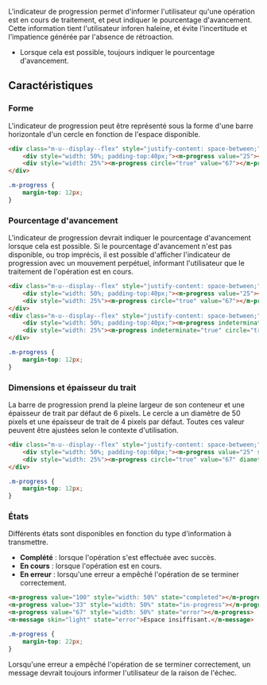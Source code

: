 L'indicateur de progression permet d'informer l'utilisateur qu'une opération est en cours de traitement, et peut indiquer le pourcentage d'avancement. Cette information tient l'utilisateur inforen haleine, et évite l'incertitude et l'impatience générée par l'absence de rétroaction.

<modul-do>
    <ul>
        <li>Lorsque cela est possible, toujours indiquer le pourcentage d'avancement.</li>
    </ul>
</modul-do>

## Caractéristiques

### Forme
L'indicateur de progression peut être représenté sous la forme d'une barre horizontale d'un cercle en fonction de l'espace disponible.

<modul-demo>

```html
<div class="m-u--display--flex" style="justify-content: space-between;">
    <div style="width: 50%; padding-top:40px;"><m-progress value="25"></m-progress></div>
    <div style="width: 25%"><m-progress circle="true" value="67"></m-progress></div>
</div>

```

```css
.m-progress {
    margin-top: 12px;
}
```

</modul-demo>

### Pourcentage d'avancement
L'indicateur de progression devrait indiquer le pourcentage d'avancement lorsque cela est possible. Si le pourcentage d'avancement n'est pas disponible, ou trop imprécis, il est possible d'afficher l'indicateur de progression avec un mouvement perpétuel, informant l'utilisateur que le traitement de l'opération est en cours.

<modul-demo>

```html
<div class="m-u--display--flex" style="justify-content: space-between;">
    <div style="width: 50%; padding-top:40px;"><m-progress value="25"></m-progress></div>
    <div style="width: 25%"><m-progress circle="true" value="67"></m-progress></div>
</div>
<div class="m-u--display--flex" style="justify-content: space-between;">
    <div style="width: 50%; padding-top:40px;"><m-progress indeterminate="true"></m-progress></div>
    <div style="width: 25%"><m-progress indeterminate="true" circle="true"></m-progress></div>
</div>

```

```css
.m-progress {
    margin-top: 12px;
}
```

</modul-demo>

### Dimensions et épaisseur du trait
La barre de progression prend la pleine largeur de son conteneur et une épaisseur de trait par défaut de 6 pixels. Le cercle a un diamètre de 50 pixels et une épaisseur de trait de 4 pixels par défaut. Toutes ces valeur peuvent être ajustées selon le contexte d'utilisation.

<modul-demo>

```html
<div class="m-u--display--flex" style="justify-content: space-between;">
    <div style="width: 50%; padding-top:60px;"><m-progress value="25" size="18"></m-progress></div>
    <div style="width: 25%"><m-progress circle="true" value="67" diameter="100" stroke="10"></m-progress></div>
</div>
```

```css
.m-progress {
    margin-top: 12px;
}
```

</modul-demo>

### États
Différents états sont disponibles en fonction du type d'information à transmettre.

 * **Complété** : lorsque l'opération s'est effectuée avec succès.
 * **En cours** : lorsque l'opération est en cours.
 * **En erreur** : lorsqu'une erreur a empêché l'opération de se terminer correctement.

<modul-demo>

```html
<m-progress value="100" style="width: 50%" state="completed"></m-progress>
<m-progress value="33" style="width: 50%" state="in-progress"></m-progress>
<m-progress value="67" style="width: 50%" state="error"></m-progress>
<m-message skin="light" state="error">Espace insiffisant.</m-message>
```

```css
.m-progress {
    margin-top: 22px;
}
```

</modul-demo>

Lorsqu'une erreur a empêché l'opération de se terminer correctement, un message devrait toujours informer l'utilisateur de la raison de l'échec.
